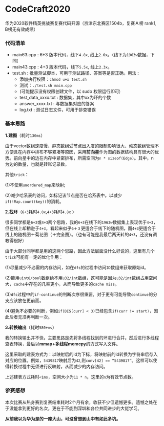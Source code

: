 # CodeCraft2020

华为2020软件精英挑战赛复赛代码开源（京津东北赛区1504b，复赛Ａ榜 rank1, B榜无有效成绩）

### 代码清单
 - main63.cpp : 6+3 版本代码，线下`4.8x`, 线上`2.6x`。（线下为`1963w`数据，下同）
 - main43.cpp : 4+3 版本代码，线下`5.5x`, 线上`2.3x`。
 - test.sh : 批量测试脚本，可用于测试路径、答案等是否正确。用法 : 
    - 添加执行权限：`chmod u+x test.sh`
    - 测试：`./test.sh main.cpp`
    - (可能提示没有权限创建文件，以 sudo 权限运行即可)
    - test_data_xxxx.txt : 数据集，其中xx为环的个数
    - answer_xxxx.txt : 与数据集对应的答案
    - log.txt : 测试日志文件，可用于排查错误

### 基本思路

**1.建图**（耗时`130ms`）

由于vector数组速度慢、静态数组受节点出入度的限制影响很大、动态数组管理不方便且在内存中排布不够紧凑等原因，采用**前向星**作为图的数据结构具有很大的优势。前向星中的边在内存中紧密排布，所需空间为`n * sizeof(Edge)`。其中，n 为边的数量，也就是转账记录数。

其他`trick`：

(1)不使用`unordered_map`来映射; 

(2)减少哈系表的访问，如标记该节点是否在哈系表中，以减少`if(!Map.count(key))`的消耗。

**2.找环**（`6+3`耗时`4.0x`,`4+3`耗时`4.8x` ）

很多同学都是`6+3`或`4+3`两个思路，我的`6+3`在线下的`1963w`数据集上表现优于`4+3`，但在线上却稍逊于`4+3`，看起来似乎`6＋３`更适合于线下的随机图，而`4+3`更适合于线上的随机图＋菊花图（＋完全图）。（也有可能是我最后两天转的`4+3`，还没有调教得很好）

由于大部分同学都是用的这两个思路，因此方法层面没什么好说的，这里有几个`trick`可能有一定的优化作用：

(1)尽量减少不必需的内存访问，如在`dfs`的过程中访问`ID`数组来获取原始id。

(2)能用`uint8/bool`数组绝不用`u32/int`数组，这可能是因为`u32/int`数组占用空间大，`cache`中存在的几率更小，从而导致更多的`cache miss`。

(3)`dfs`过程中的`if-continue`的判断次序很重要，对于更有可能导致`continue`的分支应该放在更前面。

(4)避免不必要的判断，例如`if(DIS[curr] < 3)`已经包含`if(curr != start)`，因此后者无须再判断一次。

**3.转换输出**（耗时`580+ms`）

我的转换输出并不快，主要思路是先将多线程找到的环进行合并，然后进行多线程查表转换，最后以**mmap+多线程memcpy**的方式写入文件。

这里采取的建表方式为：以映射后的id为下标，将映射前的id转换为字符串后存入对应的位置。例如，`5439817`映射后为`42`,则`conv[42] == “5439817”`。这样可以使得转换过程中无须进行反映射，从而减少的内存访问。

上述建表方式耗时`<1ms`，空间大小为`11 * n`，这里的`n`为有效节点数。

### 参赛感想

本次比赛从热身赛到复赛结束耗时2个月有余，收获不少但遗憾更多。遗憾之处在于没能拿到更好的名次，更在于不能到深圳和各位共同进步的大佬学习。

**从前我以为华为是的一座大山，可没曾想到山中有如此多坑。**
